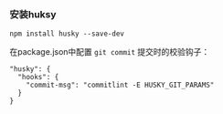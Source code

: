 ### 安装huksy

```
npm install husky --save-dev
```

在package.json中配置 `git commit` 提交时的校验钩子： 

```
"husky": {
  "hooks": {
    "commit-msg": "commitlint -E HUSKY_GIT_PARAMS"
  }  
}
```